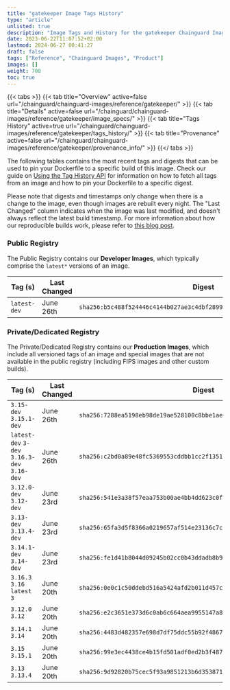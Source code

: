 ```yaml
---
title: "gatekeeper Image Tags History"
type: "article"
unlisted: true
description: "Image Tags and History for the gatekeeper Chainguard Image"
date: 2023-06-22T11:07:52+02:00
lastmod: 2024-06-27 00:41:27
draft: false
tags: ["Reference", "Chainguard Images", "Product"]
images: []
weight: 700
toc: true
---
```


{{< tabs >}}
{{< tab title="Overview" active=false url="/chainguard/chainguard-images/reference/gatekeeper/" >}}
{{< tab title="Details" active=false url="/chainguard/chainguard-images/reference/gatekeeper/image_specs/" >}}
{{< tab title="Tags History" active=true url="/chainguard/chainguard-images/reference/gatekeeper/tags_history/" >}}
{{< tab title="Provenance" active=false url="/chainguard/chainguard-images/reference/gatekeeper/provenance_info/" >}}
{{</ tabs >}}

The following tables contains the most recent tags and digests that can be used to pin your Dockerfile to a specific build of this image. Check our guide on [Using the Tag History API](/chainguard/chainguard-images/using-the-tag-history-api/) for information on how to fetch all tags from an image and how to pin your Dockerfile to a specific digest.

Please note that digests and timestamps only change when there is a change to the image, even though images are rebuilt every night. The "Last Changed" column indicates when the image was last modified, and doesn't always reflect the latest build timestamp. For more information about how our reproducible builds work, please refer to [this blog post](https://www.chainguard.dev/unchained/reproducing-chainguards-reproducible-image-builds).

### Public Registry
The Public Registry contains our **Developer Images**, which typically comprise the `latest*` versions of an image.

| Tag (s)       | Last Changed | Digest                                                                    |
|---------------|--------------|---------------------------------------------------------------------------|
|  `latest-dev` | June 26th    | `sha256:b5c488f524446c4144b027ae3c4dbf2899088959fac2c35c6950edcfffd9baf7` |


### Private/Dedicated Registry
The Private/Dedicated Registry contains our **Production Images**, which include all versioned tags of an image and special images that are not available in the public registry (including FIPS images and other custom builds).

| Tag (s)                                       | Last Changed | Digest                                                                    |
|-----------------------------------------------|--------------|---------------------------------------------------------------------------|
|  `3.15-dev` `3.15.1-dev`                      | June 26th    | `sha256:7288ea5198eb98de19ae528100c8bbe1ae98864ceba848de5e411368f283b94a` |
|  `latest-dev` `3-dev` `3.16.3-dev` `3.16-dev` | June 26th    | `sha256:c2bd0a89e48fc5369553cddbb1cc2f1351c7b99532dce7156aecb868b174d2a4` |
|  `3.12.0-dev` `3.12-dev`                      | June 23rd    | `sha256:541e3a38f57eaa753b00ae4bb4dd623c0f430201c100cbf8e77b763e8a5d80df` |
|  `3.13-dev` `3.13.4-dev`                      | June 23rd    | `sha256:65fa3d5f8366a0219657af514e23136c7c861b48d322df611e3c87f3c1df4b15` |
|  `3.14.1-dev` `3.14-dev`                      | June 23rd    | `sha256:fe1d41b8044d09245b02cc0b43ddadb8b924ecab57a1e705cfd089140ddd0d3b` |
|  `3.16.3` `3.16` `latest` `3`                 | June 20th    | `sha256:0e0c1c50ddebd516a5424afd2b011d457c3a5a4cc04b0f9c5edb6354037a7aa9` |
|  `3.12.0` `3.12`                              | June 20th    | `sha256:e2c3651e373d6c0ab6c664aea9955147a842d87a0c7a632f7f236d94461c0fdf` |
|  `3.14.1` `3.14`                              | June 20th    | `sha256:4483d482357e698d7df75ddc55b92f48671cdf3f92ba5aad38c05be71dd6e269` |
|  `3.15` `3.15.1`                              | June 20th    | `sha256:99e3ec4438ce4b15fd501adf0ed2b3f487557e9f7bafbfca52765a76ad836bf1` |
|  `3.13` `3.13.4`                              | June 20th    | `sha256:9d92820b75cec5f93a9851213b6d3538716fb901c783c0143594ee86e4fad9e4` |

